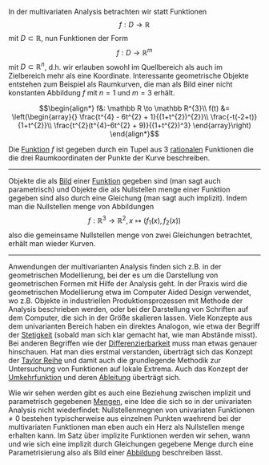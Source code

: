 
In der multivariaten Analysis betrachten wir statt Funktionen
$$f: D\to\mathbb  R$$
mit $D\subset \mathbb R$, nun Funktionen der Form
$$f: D\to\mathbb R^{m}$$
mit $D\subset\mathbb R^{n}$, d.h. wir erlauben sowohl im Quellbereich als auch im Zielbereich mehr als eine Koordinate. Interessante geometrische Objekte entstehen zum Beispiel als Raumkurven, die man als Bild einer nicht konstanten Abbildung $f$ mit $n=1$ und $m=3$ erhält.

$$\begin{align*}
f&: \mathbb R \to \mathbb R^{3}\\
f(t) &= \left(\begin{array}{}
\frac{t^{4} - 6t^{2} + 1}{(1+t^{2})^{2}}\\
\frac{-t(-2+t)}{1+t^{2}}\\
\frac{t^{2}(t^{4}-6t^{2} + 9)}{(1+t^{2})^3}
\end{array}\right)
\end{align*}$$

Die [Funktion](Mathe/Funktionen.md) $f$ ist gegeben durch ein Tupel aus $3$ [rationalen](Rationale%20Zahlen.md) Funktionen die die drei Raumkoordinaten der Punkte der Kurve beschreiben.

---

Objekte die als [Bild](Mathe/Funktionen.md#Bild) einer [Funktion](Mathe/Funktionen.md) gegeben sind (man sagt auch parametrisch) und Objekte die als Nullstellen menge einer Funktion gegeben sind also durch eine Gleichung (man sagt auch implizit).
Indem man die Nullstellen menge von Abbildungen
$$f: \mathbb R^{3} \to\mathbb R^{2}, x \mapsto (f_{1}(x), f_{2}(x))$$
also die gemeinsame Nullstellen menge von zwei Gleichungen betrachtet, erhält man wieder Kurven.

---

Anwendungen der multivarianten Analysis finden sich z.B. in der geometrischen Modellierung, bei der es um die Darstellung von geometrischen Formen mit Hilfe der Analysis geht. In der Praxis wird die geometrischen Modellierung etwa im Computer Aided Design verwendet, wo z.B. Objekte in industriellen Produktionsprozessen mit Methode der Analysis beschrieben werden, oder bei der Darstellung von Schriften auf dem Computer, die sich in der Größe skalieren lassen.
Viele Konzepte aus dem univarianten Bereich haben ein direktes Analogon,  wie etwa der Begriff der [Stetigkeit](Stetigkeit%20und%20Zwischenwertsatz.md) (sobald man sich klar gemacht hat, wie man Abstände misst).
Bei anderen Begriffen wie der [Differenzierbarkeit](Differenzierbarkeit.md) muss man etwas genauer hinschauen. Hat man dies erstmal verstanden, überträgt sich das Konzept der [Taylor Reihe](Taylor%20Reihe.md) und damit auch die grundlegende Methodik zur Untersuchung von Funktionen auf lokale Extrema. Auch das Konzept der [Umkehrfunktion](Umkehrfunktion.md) und deren [Ableitung](Ableitung.md) überträgt sich.

Wie wir sehen werden gibt es auch eine Beziehung zwischen implizit und parametrisch gegebenen [Mengen](Mengen.md), eine Idee die sich so in der univariaten Analysis nicht wiederfindet: Nullstellenmegnen von univariaten Funktionen $\not = 0$ bestehen typischerweise aus einzelnen Punkten waehrend bei der multivariaten Funktionen man eben auch ein Herz als Nullstellen menge erhalten kann. Im Satz über implizite Funktionen werden wir sehen, wann und wie sich eine implizit durch Gleichungen gegebene Menge durch eine Parametrisierung also als Bild einer [Abbildung](Abbildungen.md) beschreiben lässt.